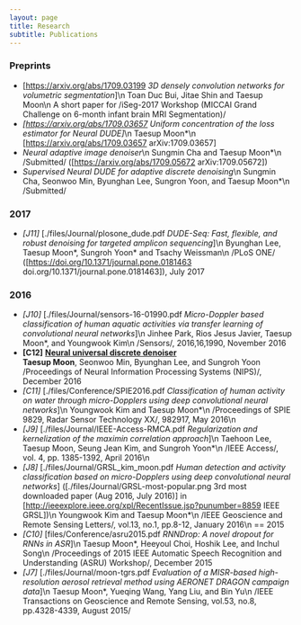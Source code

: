 ```yaml
---
layout: page
title: Research
subtitle: Publications
---
```



### Preprints
- [https://arxiv.org/abs/1709.03199 *3D densely convolution networks for volumetric segmentation*]\n
Toan Duc Bui, Jitae Shin and Taesup Moon\n
A short paper for /iSeg-2017 Workshop (MICCAI Grand Challenge on 6-month infant brain MRI Segmentation)/
- *[https://arxiv.org/abs/1709.03657 Uniform concentration of the loss estimator for Neural DUDE]*\n
Taesup Moon*\n
[https://arxiv.org/abs/1709.03657 arXiv:1709.03657]
- *Neural adaptive image denoiser*\n
Sungmin Cha and Taesup Moon*\n
/Submitted/ ([https://arxiv.org/abs/1709.05672 arXiv:1709.05672])
- *Supervised Neural DUDE for adaptive discrete denoising*\n
Sungmin Cha, Seonwoo Min, Byunghan Lee, Sungron Yoon, and Taesup Moon*\n
/Submitted/

### 2017
- *\[J11\]* [./files/Journal/plosone_dude.pdf *DUDE-Seq: Fast, flexible, and robust denoising for targeted amplicon sequencing*]\n
Byunghan Lee, Taesup Moon\*, Sungroh Yoon\* and Tsachy Weissman\n
/PLoS ONE/ ([https://doi.org/10.1371/journal.pone.0181463 doi.org\/10.1371\/journal.pone.0181463]), July 2017

### 2016
- *\[J10\]*  [./files/Journal/sensors-16-01990.pdf *Micro-Doppler based classification of human aquatic activities via transfer learning of convolutional neural networks*]\n
Jinhee Park, Rios Jesus Javier, Taesup Moon*, and Youngwook Kim\n
/Sensors/, 2016,16,1990, November 2016
- **[C12]** [**Neural universal discrete denoiser**](http://115.145.155.74/files/Journal/neural_dude_nips_camera.pdf)  
**Taesup Moon**, Seonwoo Min, Byunghan Lee, and Sungroh Yoon  
/Proceedings of Neural Information Processing Systems (NIPS)/, December 2016
- *\[C11\]* [./files/Conference/SPIE2016.pdf *Classification of human activity on water through micro-Dopplers using deep convolutional neural networks*]\n
Youngwook Kim and Taesup Moon*\n
/Proceedings of SPIE 9829, Radar Sensor Technology XX/, 982917, May 2016\n
- *\[J9\]* [./files/Journal/IEEE-Access-RMCA.pdf *Regularization and kernelization of the maximin correlation approach*]\n
Taehoon Lee, Taesup Moon, Seung Jean Kim, and Sungroh Yoon*\n
/IEEE Access/, vol. 4, pp. 1385-1392, April 2016\n
- *\[J8\]* [./files/Journal/GRSL_kim_moon.pdf *Human detection and activity classification based on micro-Dopplers using deep convolutional neural networks*] ([./files/Journal/GRSL-most-popular.png 3rd most downloaded paper (Aug 2016, July 2016)] in [http://ieeexplore.ieee.org/xpl/RecentIssue.jsp?punumber=8859 IEEE GRSL])\n
Youngwook Kim and Taesup Moon*\n
/IEEE Geoscience and Remote Sensing Letters/, vol.13, no.1, pp.8-12, January 2016\n
== 2015
- *\[C10\]* [files/Conference/asru2015.pdf *RNNDrop: A novel dropout for RNNs in ASR*]\n
Taesup Moon*, Heeyoul Choi, Hoshik Lee, and Inchul Song\n
/Proceedings of 2015 IEEE Automatic Speech Recognition and Understanding (ASRU) Workshop/, December 2015
- *\[J7\]* [./files/Journal/moon-tgrs.pdf *Evaluation of a MISR-based high-resolution aerosol retrieval method using AERONET DRAGON campaign data*]\n
Taesup Moon*, Yueqing Wang, Yang Liu, and Bin Yu\n
/IEEE Transactions on Geoscience and Remote Sensing, vol.53, no.8, pp.4328-4339, August 2015/

